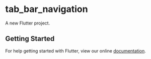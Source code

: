 # tab_bar_navigation

A new Flutter project.

## Getting Started

For help getting started with Flutter, view our online
[documentation](http://flutter.io/).

